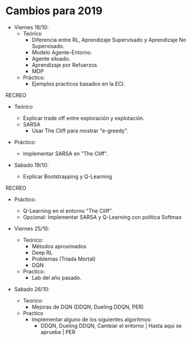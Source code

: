 # Cambios para 2019
- Viernes 18/10:
  - Teóríco
    - Diferencia entre RL, Aprendizaje Supervisado y Aprendizaje No Supervisado.
    - Modelo Agente-Entorno.
    - Agente situado.
    - Aprendizaje por Refuerzos
    - MDP
  - Práctico:
    - Ejemplos practicos basados en la ECI.
	
RECREO

  - Teóríco
    - Explicar trade off entre exploración y explotación.
    - SARSA
      - Usar The Cliff para mostrar "e-greedy".
  - Práctico:
    - Implementar SARSA en "The Cliff".
    
- Sabado 19/10:
    - Explicar Bootstrapping y Q-Learning

RECREO

  - Práctico:
    - Q-Learning en el entorno "The Cliff".
    - Opcional: Implementar SARSA y Q-Learning con política Softmax
  
- Viernes 25/10:
  - Teóríco:
    - Métodos aproximados
    - Deep RL
    - Problemas (Tríada Mortal)
    - DQN
  - Practico:
    - Lab del año pasado.

- Sabado 26/10:
  - Teoríco:
    - Mejoras de DQN (DDQN, Dueling DDQN, PER)
  - Practico
    - Implementar alguno de los siguientes algoritmos:
      - DDQN, Dueling DDQN, Cambiar el entorno | Hasta aquí se aprueba | PER
